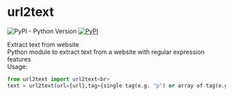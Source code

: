 # url2text

<img alt="PyPI - Python Version" src="https://img.shields.io/pypi/pyversions/url2text?style=plastic">
<a href="https://pypi.org/project/url2text/"><img alt="PyPI" src="https://img.shields.io/pypi/v/url2text?style=plastic"></a>

Extract text from website<br>
Python module to extract text from a website with regular expression features<br>
Usage:
``` python
from url2text import url2text<br>
text = url2text(url={url},tag={single tag(e.g. "p") or array of tag(e.g. ["p","h1"])}, regrex={Regular Expression to remove unwanted})
```
